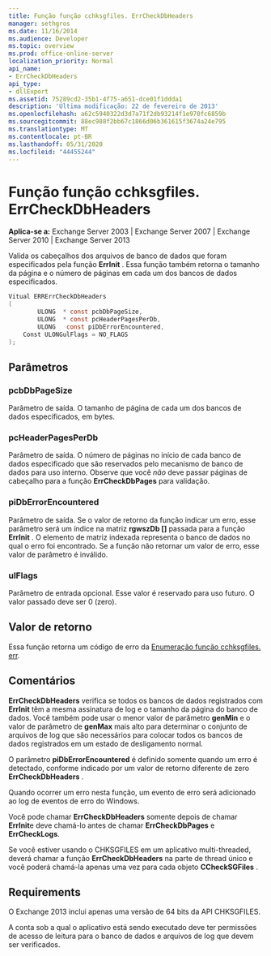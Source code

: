```yaml
---
title: Função função cchksgfiles. ErrCheckDbHeaders
manager: sethgros
ms.date: 11/16/2014
ms.audience: Developer
ms.topic: overview
ms.prod: office-online-server
localization_priority: Normal
api_name:
- ErrCheckDbHeaders
api_type:
- dllExport
ms.assetid: 75289cd2-35b1-4f75-a651-dce01f1ddda1
description: 'Última modificação: 22 de fevereiro de 2013'
ms.openlocfilehash: a62c5940322d3d7a71f2db93214f1e970fc6859b
ms.sourcegitcommit: 88ec988f2bb67c1866d06b361615f3674a24e795
ms.translationtype: MT
ms.contentlocale: pt-BR
ms.lasthandoff: 05/31/2020
ms.locfileid: "44455244"
---
```

# <a name="cchksgfileserrcheckdbheaders-function"></a>Função função cchksgfiles. ErrCheckDbHeaders

**Aplica-se a:** Exchange Server 2003 | Exchange Server 2007 | Exchange Server 2010 | Exchange Server 2013 
  
Valida os cabeçalhos dos arquivos de banco de dados que foram especificados pela função **ErrInit** . Essa função também retorna o tamanho da página e o número de páginas em cada um dos bancos de dados especificados. 
  
```cs
Vitual ERRErrCheckDbHeaders  
(
        ULONG  * const pcbDbPageSize,
        ULONG  * const pcHeaderPagesPerDb,
        ULONG   const piDbErrorEncountered,
    Const ULONGulFlags = NO_FLAGS
);

```

## <a name="parameters"></a>Parâmetros

### <a name="pcbdbpagesize"></a>pcbDbPageSize 
  
Parâmetro de saída. O tamanho de página de cada um dos bancos de dados especificados, em bytes.
    
### <a name="pcheaderpagesperdb"></a>pcHeaderPagesPerDb 
  
Parâmetro de saída. O número de páginas no início de cada banco de dados especificado que são reservados pelo mecanismo de banco de dados para uso interno. Observe que você *não* deve passar páginas de cabeçalho para a função **ErrCheckDbPages** para validação. 
    
### <a name="pidberrorencountered"></a>piDbErrorEncountered
  
Parâmetro de saída. Se o valor de retorno da função indicar um erro, esse parâmetro será um índice na matriz **rgwszDb []** passada para a função **ErrInit** . O elemento de matriz indexada representa o banco de dados no qual o erro foi encontrado. Se a função não retornar um valor de erro, esse valor de parâmetro é inválido. 
    
### <a name="ulflags"></a>ulFlags 
  
Parâmetro de entrada opcional. Esse valor é reservado para uso futuro. O valor passado deve ser 0 (zero).
    
## <a name="return-value"></a>Valor de retorno

Essa função retorna um código de erro da [Enumeração função cchksgfiles. err](cchksgfiles-err-enumeration.md).
  
## <a name="remarks"></a>Comentários

**ErrCheckDbHeaders** verifica se todos os bancos de dados registrados com **ErrInit** têm a mesma assinatura de log e o tamanho da página do banco de dados. Você também pode usar o menor valor de parâmetro **genMin** e o valor de parâmetro de **genMax** mais alto para determinar o conjunto de arquivos de log que são necessários para colocar todos os bancos de dados registrados em um estado de desligamento normal. 
  
O parâmetro **piDbErrorEncountered** é definido somente quando um erro é detectado, conforme indicado por um valor de retorno diferente de zero **ErrCheckDbHeaders** . 
  
Quando ocorrer um erro nesta função, um evento de erro será adicionado ao log de eventos de erro do Windows.
  
Você pode chamar **ErrCheckDbHeaders** somente depois de chamar **ErrInit**e deve chamá-lo antes de chamar **ErrCheckDbPages** e **ErrCheckLogs**.
  
Se você estiver usando o CHKSGFILES em um aplicativo multi-threaded, deverá chamar a função **ErrCheckDbHeaders** na parte de thread único e você poderá chamá-la apenas uma vez para cada objeto **CCheckSGFiles** . 
  
## <a name="requirements"></a>Requirements

O Exchange 2013 inclui apenas uma versão de 64 bits da API CHKSGFILES.
  
A conta sob a qual o aplicativo está sendo executado deve ter permissões de acesso de leitura para o banco de dados e arquivos de log que devem ser verificados.
  

